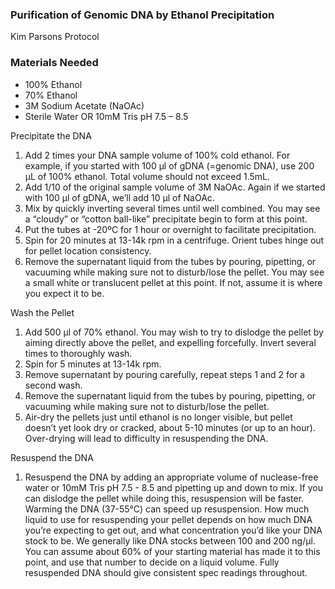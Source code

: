 ### Purification of Genomic DNA by Ethanol Precipitation
Kim Parsons Protocol

### Materials Needed
- 100% Ethanol 
- 70% Ethanol 
- 3M Sodium Acetate (NaOAc)
- Sterile Water OR 10mM Tris pH 7.5 – 8.5

Precipitate the DNA
1. Add 2 times your DNA sample volume of 100% cold ethanol. For example, if you started with 100 μl of gDNA (=genomic DNA), use 200 μL of 100% ethanol. Total volume should not exceed 1.5mL.
2. Add 1/10 of the original sample volume of 3M NaOAc. Again if we started with 100 μl of gDNA, we’ll add 10 μl of NaOAc.
3. Mix by quickly inverting several times until well combined. You may see a “cloudy” or “cotton ball-like” precipitate begin to form at this point.
4. Put the tubes at -20ºC for 1 hour or overnight to facilitate precipitation. 
5. Spin for 20 minutes at 13-14k rpm in a centrifuge. Orient tubes hinge out for pellet location consistency.
6. Remove the supernatant liquid from the tubes by pouring, pipetting, or vacuuming while making sure not to disturb/lose the pellet. You may see a small white or translucent pellet at this point. If not, assume it is where you expect it to be.

Wash the Pellet
1. Add 500 μl of 70% ethanol. You may wish to try to dislodge the pellet by aiming directly above the pellet, and expelling forcefully. Invert several times to thoroughly wash.
2. Spin for 5 minutes at 13-14k rpm. 
3. Remove supernatant by pouring carefully, repeat steps 1 and 2 for a second wash.
4. Remove the supernatant liquid from the tubes by pouring, pipetting, or vacuuming while making sure not to disturb/lose the pellet. 
5. Air-dry the pellets just until ethanol is no longer visible, but pellet doesn’t yet look dry or cracked, about 5-10 minutes (or up to an hour). Over-drying will lead to difficulty in resuspending the DNA.

Resuspend the DNA
1. Resuspend the DNA by adding an appropriate volume of nuclease-free water or 10mM Tris pH 7.5 - 8.5 and pipetting up and down to mix. If you can dislodge the pellet while doing this, resuspension will be faster. Warming the DNA (37-55°C) can speed up resuspension. How much liquid to use for resuspending your pellet depends on how much DNA you’re expecting to get out, and what concentration you’d like your DNA stock to be. We generally like DNA stocks between 100 and 200 ng/μl. You can assume about 60% of your starting material has made it to this point, and use that number to decide on a liquid volume. Fully resuspended DNA should give consistent spec readings throughout.
